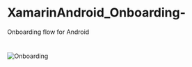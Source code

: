 # XamarinAndroid_Onboarding-
Onboarding flow for Android

#
![Onboarding](https://dl.dropboxusercontent.com/u/3085879/Works/gihub/xamarin/onboarding.gif)
